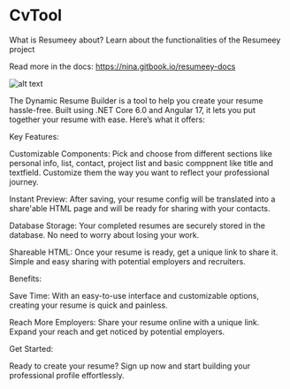 # CvTool

What is Resumeey about?
Learn about the functionalities of the Resumeey project

Read more in the docs: https://nina.gitbook.io/resumeey-docs

![alt text](https://nina.gitbook.io/~gitbook/image?url=https%3A%2F%2F566458343-files.gitbook.io%2F%7E%2Ffiles%2Fv0%2Fb%2Fgitbook-x-prod.appspot.com%2Fo%2Fspaces%252FEaU58iPiqHxT7btF7AoF%252Fuploads%252FqANnWKDeGDHwL34Aqi1T%252F1.png%3Falt%3Dmedia%26token%3D692dce37-6f64-4050-952f-faf259c34a66&width=768&dpr=4&quality=100&sign=82e87c87e438e91747c3eda36a9af07227b2f03a01d81888a57558ad71a84b33)

The Dynamic Resume Builder is a tool to help you create your resume hassle-free. Built using .NET Core 6.0 and Angular 17, it lets you put together your resume with ease. Here’s what it offers:

Key Features:

Customizable Components: Pick and choose from different sections like personal info, list, contact, project list and basic comppnent like title and textfield. Customize them the way you want to reflect your professional journey.

Instant Preview: After saving, your resume config will be translated into a share'able HTML page and will be ready for sharing with your contacts.

Database Storage: Your completed resumes are securely stored in the database. No need to worry about losing your work.

Shareable HTML: Once your resume is ready, get a unique link to share it. Simple and easy sharing with potential employers and recruiters.

Benefits:

Save Time: With an easy-to-use interface and customizable options, creating your resume is quick and painless.

Reach More Employers: Share your resume online with a unique link. Expand your reach and get noticed by potential employers.

Get Started:

Ready to create your resume? Sign up now and start building your professional profile effortlessly.
